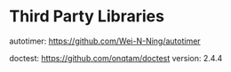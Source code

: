 # Third Party Libraries

autotimer: <https://github.com/Wei-N-Ning/autotimer>

doctest: <https://github.com/onqtam/doctest> version: 2.4.4
